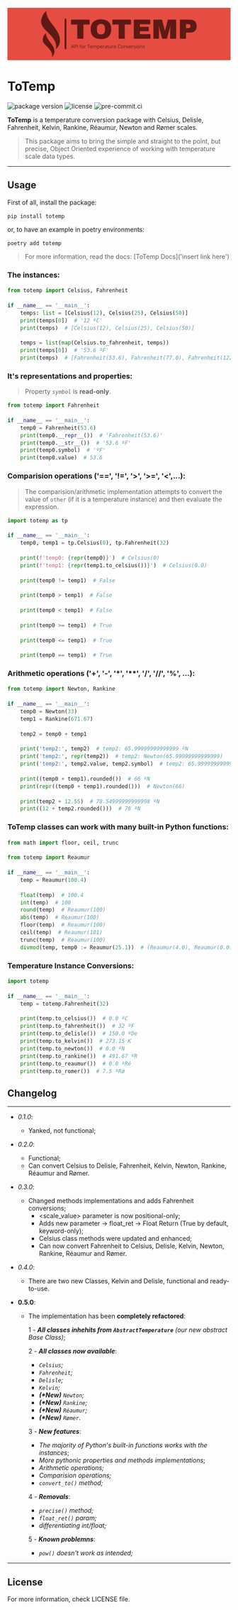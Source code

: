 ![To Temp logo](https://raw.githubusercontent.com/eddyyxxyy/ToTemp/main/logo.png)

# ToTemp
<div style="display: inline-block">
  <img src="https://shields.io/pypi/v/totemp"  alt="package version"/>
  <img src="https://img.shields.io/pypi/l/totemp.svg"  alt="license"/>
  <img src="https://results.pre-commit.ci/badge/github/eddyyxxyy/ToTemp/main.svg" alt="pre-commit.ci"/>
</div>

**ToTemp** is a temperature conversion package with Celsius, Delisle, Fahrenheit, Kelvin, Rankine, Réaumur, Newton and Rømer scales.

> This package aims to bring the simple and straight to the point,
but precise, Object Oriented experience of working with temperature
scale data types.

---

## Usage

First of all, install the package:

````shell
pip install totemp
````

or, to have an example in poetry environments:

````shell
poetry add totemp
````

> For more information, read the docs: [ToTemp Docs]('insert link here')

### The instances:

````python
from totemp import Celsius, Fahrenheit

if __name__ == '__main__':
    temps: list = [Celsius(12), Celsius(25), Celsius(50)]
    print(temps[0])  # '12 ºC'
    print(temps)  # [Celsius(12), Celsius(25), Celsius(50)]

    temps = list(map(Celsius.to_fahrenheit, temps))
    print(temps[0])  # '53.6 ºF'
    print(temps)  # [Fahrenheit(53.6), Fahrenheit(77.0), Fahrenheit(122.0)]
````

### It's representations and properties:

> Property *`symbol`* is **read-only**.

````python
from totemp import Fahrenheit

if __name__ == '__main__':
    temp0 = Fahrenheit(53.6)
    print(temp0.__repr__())  # 'Fahrenheit(53.6)'
    print(temp0.__str__())  # '53.6 ºF'
    print(temp0.symbol)  # 'ºF'
    print(temp0.value)  # 53.6
````

### Comparision operations ('==', '!=', '>', '>=', '<',...):

> The comparision/arithmetic implementation attempts to convert the value of `other` (if it is a temperature instance) and then evaluate the expression.

````python
import totemp as tp

if __name__ == '__main__':
    temp0, temp1 = tp.Celsius(0), tp.Fahrenheit(32)

    print(f'temp0: {repr(temp0)}')  # Celsius(0)
    print(f'temp1: {repr(temp1.to_celsius())}')  # Celsius(0.0)

    print(temp0 != temp1)  # False

    print(temp0 > temp1)  # False

    print(temp0 < temp1)  # False

    print(temp0 >= temp1)  # True

    print(temp0 <= temp1)  # True

    print(temp0 == temp1)  # True
````

### Arithmetic operations ('+', '-', '*', '**', '/', '//', '%', ...):

````python
from totemp import Newton, Rankine

if __name__ == '__main__':
    temp0 = Newton(33)
    temp1 = Rankine(671.67)

    temp2 = temp0 + temp1

    print('temp2:', temp2)  # temp2: 65.99999999999999 ºN
    print('temp2:', repr(temp2))  # temp2: Newton(65.99999999999999)
    print('temp2:', temp2.value, temp2.symbol)  # temp2: 65.99999999999999 ºN

    print((temp0 + temp1).rounded())  # 66 ºN
    print(repr((temp0 + temp1).rounded()))  # Newton(66)

    print(temp2 + 12.55)  # 78.54999999999998 ºN
    print((12 + temp2.rounded()))  # 78 ºN
````

### ToTemp classes can work with many built-in Python functions:

````python
from math import floor, ceil, trunc

from totemp import Reaumur

if __name__ == '__main__':
    temp = Reaumur(100.4)

    float(temp)  # 100.4
    int(temp)  # 100
    round(temp)  # Reaumur(100)
    abs(temp)  # Reaumur(100)
    floor(temp)  # Reaumur(100)
    ceil(temp)  # Reaumur(101)
    trunc(temp)  # Reaumur(100)
    divmod(temp, temp0 := Reaumur(25.1))  # (Reaumur(4.0), Reaumur(0.0))

````



### Temperature Instance Conversions:

````python
import totemp

if __name__ == '__main__':
    temp = totemp.Fahrenheit(32)

    print(temp.to_celsius())  # 0.0 ºC
    print(temp.to_fahrenheit())  # 32 ºF
    print(temp.to_delisle())  # 150.0 ºDe
    print(temp.to_kelvin())  # 273.15 K
    print(temp.to_newton())  # 0.0 ºN
    print(temp.to_rankine())  # 491.67 ºR
    print(temp.to_reaumur())  # 0.0 ºRé
    print(temp.to_romer())  # 7.5 ºRø
````

## Changelog

---

- _0.1.0_:
  - Yanked, not functional;
- _0.2.0_:
  - Functional;
  - Can convert Celsius to Delisle, Fahrenheit, Kelvin, Newton, Rankine, Réaumur and Rømer.
- _0.3.0_:
  - Changed methods implementations and adds Fahrenheit conversions;
      - <scale_value> parameter is now positional-only;
      - Adds new parameter -> float_ret -> Float Return (True by default, keyword-only);
      - Celsius class methods were updated and enhanced;
      - Can now convert Fahrenheit to Celsius, Delisle, Kelvin, Newton, Rankine, Réaumur and Rømer.
- _0.4.0_:
  - There are two new Classes, Kelvin and Delisle, functional and ready-to-use.

- **0.5.0**:
  - The implementation has been **completely refactored**:

    1 - ***All classes inhehits from `AbstractTemperature`** (our new abstract  Base Class)*;

    2 - ***All classes now available***:
      - *`Celsius`;*
      - *`Fahrenheit`;*
      - *`Delisle`;*
      - *`Kelvin`;*
      - ***(\*New)** `Newton`;*
      - ***(\*New)** `Rankine`;*
      - ***(\*New)** `Réaumur`;*
      - ***(\*New)** `Rømer`.*

    3 - ***New features***:
      - *The majority of Python's built-in functions works with the instances*;
      - *More pythonic properties and methods implementations*;
      - *Arithmetic operations;*
      - *Comparision operations;*
      - *`convert_to()` method;*

    4 - ***Removals***:
      - *`precise()` method;*
      - *`float_ret()` param;*
      - *differentiating int/float;*

    5 - ***Known problemns***:
      - *`pow()` doesn't work as intended;*

---

## License

For more information, check LICENSE file.
